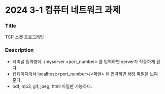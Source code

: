 # 2024 3-1 컴퓨터 네트워크 과제 
### Title
TCP 소켓 프로그래밍

### Description
- 터미널 입력창에 ./myserver <port_number> 를 입력하면 server가 작동하게 된다.
- 웹페이지에서 localhost:<port_number>/<파일> 을 입력하면 해당 파일을 보여준다.
- pdf, mp3, gif, jpeg, html 파일만 가능하다. 
